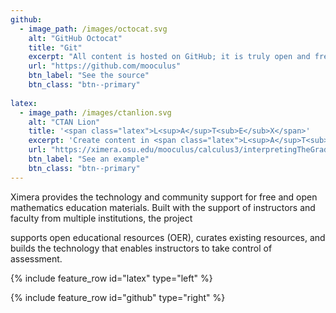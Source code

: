 ```yaml
---
github:
  - image_path: /images/octocat.svg
    alt: "GitHub Octocat"
    title: "Git"
    excerpt: "All content is hosted on GitHub; it is truly open and free."
    url: "https://github.com/mooculus"
    btn_label: "See the source"
    btn_class: "btn--primary"
    
latex:
  - image_path: /images/ctanlion.svg
    alt: "CTAN Lion"
    title: '<span class="latex">L<sup>A</sup>T<sub>E</sub>X</span>'
    excerpt: 'Create content in <span class="latex">L<sup>A</sup>T<sub>E</sub>X</span>. Publish your work as a traditional PDF or as an online interactive document.'
    url: "https://ximera.osu.edu/mooculus/calculus3/interpretingTheGradient/digInGradient"
    btn_label: "See an example"
    btn_class: "btn--primary"
---
```


<!--The nonprofit {{site.data.foundation}}-->
Ximera provides the technology and community
support for free and open mathematics education materials.  Built with
the support of instructors and faculty from multiple institutions, the
project
<!--Foundation -->
supports open educational resources (OER), curates existing
resources, and builds the technology that enables instructors to take
control of assessment.

{% include feature_row id="latex" type="left" %}

{% include feature_row id="github" type="right" %}
